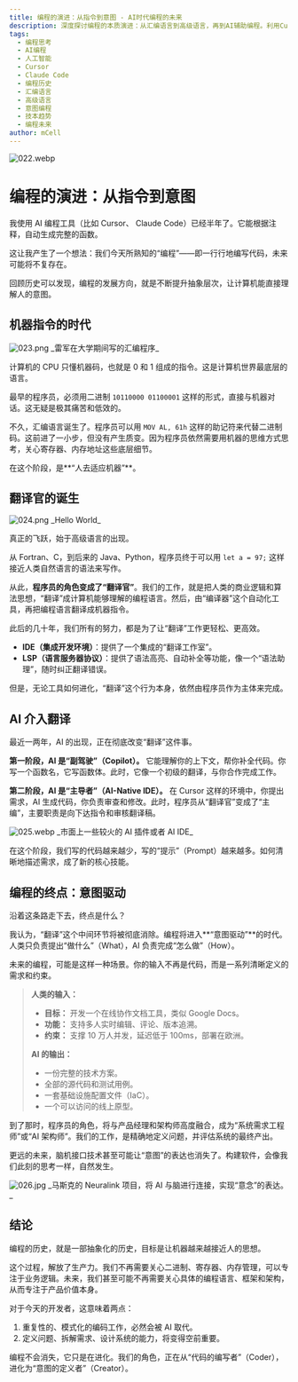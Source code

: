 ```yaml
---
title: 编程的演进：从指令到意图 - AI时代编程的未来
description: 深度探讨编程的本质演进：从汇编语言到高级语言，再到AI辅助编程。利用Cursor、Claude Code半年实践，预测未来编程将从写代码转为表达意图的新模式。
tags:
  - 编程思考
  - AI编程
  - 人工智能
  - Cursor
  - Claude Code
  - 编程历史
  - 汇编语言
  - 高级语言
  - 意图编程
  - 技本趋势
  - 编程未来
author: mCell
---
```


![022.webp](/public/images/2025/022.webp)

# 编程的演进：从指令到意图

我使用 AI 编程工具（比如 Cursor、 Claude Code）已经半年了。它能根据注释，自动生成完整的函数。

这让我产生了一个想法：我们今天所熟知的“编程”——即一行行地编写代码，未来可能将不复存在。

回顾历史可以发现，编程的发展方向，就是不断提升抽象层次，让计算机能直接理解人的意图。

## 机器指令的时代

![023.png](/public/images/2025/023.png)
\_雷军在大学期间写的汇编程序\_

计算机的 CPU 只懂机器码，也就是 0 和 1 组成的指令。这是计算机世界最底层的语言。

最早的程序员，必须用二进制 `10110000 01100001` 这样的形式，直接与机器对话。这无疑是极其痛苦和低效的。

不久，汇编语言诞生了。程序员可以用 `MOV AL, 61h` 这样的助记符来代替二进制码。这前进了一小步，但没有产生质变。因为程序员依然需要用机器的思维方式思考，关心寄存器、内存地址这些底层细节。

在这个阶段，是**“人去适应机器”**。

## 翻译官的诞生

![024.png](/public/images/2025/024.png)
\_Hello World\_

真正的飞跃，始于高级语言的出现。

从 Fortran、C，到后来的 Java、Python，程序员终于可以用 `let a = 97;` 这样接近人类自然语言的语法来写作。

从此，**程序员的角色变成了“翻译官”**。我们的工作，就是把人类的商业逻辑和算法思想，“翻译”成计算机能够理解的编程语言。然后，由“编译器”这个自动化工具，再把编程语言翻译成机器指令。

此后的几十年，我们所有的努力，都是为了让“翻译”工作更轻松、更高效。

- **IDE（集成开发环境）**：提供了一个集成的“翻译工作室”。
- **LSP（语言服务器协议）**：提供了语法高亮、自动补全等功能，像一个“语法助理”，随时纠正翻译错误。

但是，无论工具如何进化，“翻译”这个行为本身，依然由程序员作为主体来完成。

## AI 介入翻译

最近一两年，AI 的出现，正在彻底改变“翻译”这件事。

**第一阶段，AI 是“副驾驶”（Copilot）。** 它能理解你的上下文，帮你补全代码。你写一个函数名，它写函数体。此时，它像一个初级的翻译，与你合作完成工作。

**第二阶段，AI 是“主导者”（AI-Native IDE）。** 在 Cursor 这样的环境中，你提出需求，AI 生成代码，你负责审查和修改。此时，程序员从“翻译官”变成了“主编”，主要职责是向下达指令和审核翻译稿。

![025.webp](/public/images/2025/025.webp)
\_市面上一些较火的 AI 插件或者 AI IDE\_

在这个阶段，我们写的代码越来越少，写的“提示”（Prompt）越来越多。如何清晰地描述需求，成了新的核心技能。

## 编程的终点：意图驱动

沿着这条路走下去，终点是什么？

我认为，“翻译”这个中间环节将被彻底消除。编程将进入**“意图驱动”**的时代。人类只负责提出“做什么”（What），AI 负责完成“怎么做”（How）。

未来的编程，可能是这样一种场景。你的输入不再是代码，而是一系列清晰定义的需求和约束。

> **人类的输入：**
>
> - **目标：** 开发一个在线协作文档工具，类似 Google Docs。
> - **功能：** 支持多人实时编辑、评论、版本追溯。
> - **约束：** 支撑 10 万人并发，延迟低于 100ms，部署在欧洲。
>
> **AI 的输出：**
>
> - 一份完整的技术方案。
> - 全部的源代码和测试用例。
> - 一套基础设施配置文件（IaC）。
> - 一个可以访问的线上原型。

到了那时，程序员的角色，将与产品经理和架构师高度融合，成为“系统需求工程师”或“AI 架构师”。我们的工作，是精确地定义问题，并评估系统的最终产出。

更远的未来，脑机接口技术甚至可能让“意图”的表达也消失了。构建软件，会像我们此刻的思考一样，自然发生。

![026.jpg](/public/images/2025/026.jpg)
\_马斯克的 Neuralink 项目，将 AI 与脑进行连接，实现“意念”的表达。\_

## 结论

编程的历史，就是一部抽象化的历史，目标是让机器越来越接近人的思想。

这个过程，解放了生产力。我们不再需要关心二进制、寄存器、内存管理，可以专注于业务逻辑。未来，我们甚至可能不再需要关心具体的编程语言、框架和架构，从而专注于产品价值本身。

对于今天的开发者，这意味着两点：

1.  重复性的、模式化的编码工作，必然会被 AI 取代。
2.  定义问题、拆解需求、设计系统的能力，将变得空前重要。

编程不会消失，它只是在进化。我们的角色，正在从“代码的编写者”（Coder），进化为“意图的定义者”（Creator）。
